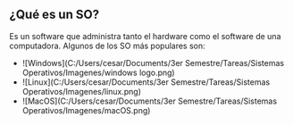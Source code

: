 ## ¿Qué es un SO?
Es un software que administra tanto el hardware como el software de una computadora. Algunos de los SO más populares son:

- ![Windows](C:/Users/cesar/Documents/3er Semestre/Tareas/Sistemas Operativos/Imagenes/windows logo.png)
- ![Linux](C:/Users/cesar/Documents/3er Semestre/Tareas/Sistemas Operativos/Imagenes/linux.png)
- ![MacOS](C:/Users/cesar/Documents/3er Semestre/Tareas/Sistemas Operativos/Imagenes/macOS.png)

